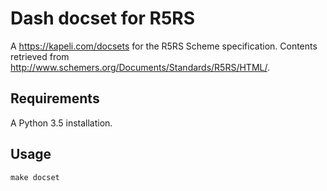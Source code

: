 # Dash docset for R5RS

A https://kapeli.com/docsets for the R5RS Scheme specification.  Contents retrieved from
http://www.schemers.org/Documents/Standards/R5RS/HTML/.

## Requirements

A Python 3.5 installation.

## Usage

`make docset`
